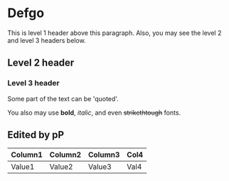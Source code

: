 # Defgo

This is level 1 header above this paragraph. Also, you may see the level 2 and level 3 headers below. 

## Level 2 header

### Level 3 header

Some part of the text can be 'quoted'.

You also may use **bold**, *italic*, and even ~~strikethtough~~ fonts. 



## Edited by pP

|Column1|Column2|Column3|Col4|
|--|--|--|--|
|Value1|Value2|Value3|Val4|
